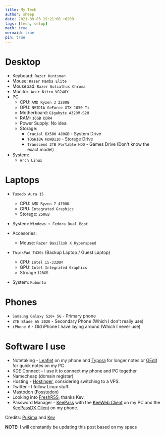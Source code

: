 ```yaml
---
title: My Tech
author: sheep
date: 2021-09-03 19:21:00 +0200
tags: [tech, setup]
math: true
mermaid: true
pin: true
---
```


# Desktop
* Keyboard: `Razer Huntsman`
* Mouse: `Razer Mamba Elite`
* Mousepad: `Razer Goliathus Chroma`
* Monitor: `Acer Nitro VG240Y`
* PC
  * CPU: `AMD Ryzen 3 2200G`
  * GPU: `NVIDIA GeForce GTX 1050 Ti`
  * Motherboard: `Gigabyte A320M-S2H`
  * RAM: `16GB DDR4`
  * Power Supply: No idea
  * Storage:
    * `Crucial BX500 480GB` - System Drive
    * `TOSHIBA HDWD110` - Storage Drive
    * `Transcend 2TB Portable HDD` - Games Drive (Don't know the exact model)
* System:
  * `Arch Linux`

# Laptops
* `Tuxedo Aura 15`
  * CPU: `AMD Ryzen 7 4700U`
  * GPU: `Integrated Graphics`
  * Storage: `250GB`
* System: `Windows + Fedora Dual Boot`

* Accesories: 
  * Mouse: `Razer Basilisk X Hyperspeed` 

* `ThinkPad T430s` (Backup Laptop / Guest Laptop)
  * CPU: `Intel i5-3320M`
  * GPU: `Intel Integrated Graphics`
  * Stroage `128GB`
* System: `Kubuntu`

# Phones
* `Samsung Galaxy S20+ 5G` - Primary phone
* `ZTE Blade A5 2020` - Secondary Phone (Which I don't really use)
* `iPhone 6` - Old iPhone I have laying around (Which I never use)

# Software I use
* Notetaking - [Leaflet](https://play.google.com/store/apps/details?id=com.potatoproject.notes) on my phone and [Typora](https://typora.io/) for longer notes or [GEdit](https://wiki.gnome.org/Apps/Gedit) for quick notes on my PC
* KDE Connect - I use it to connect my phone and PC together
* Namecheap (domain registar)
* Hosting - [Hostinger](https://hostinger.com), considering switching to a VPS.
* Twitter - I follow Linux stuff.
* Mastodon ([Fosstodon](https://fosstodon.org/))
* Looking into [FreshRSS](https://www.freshrss.org/), thanks Kev.
* Password Manager - [KeePass](https://keepass.info/) with the [KeeWeb Client](https://keeweb.info/) on my PC and the [KeePassDX Client](https://www.keepassdx.com/) on my phone.

Credits:
[Pukima](https://pukima.site/notes/my-tech/) and [Kev](https://kevq.uk/uses/)


**NOTE:** I will constantly be updating this post based on my specs
